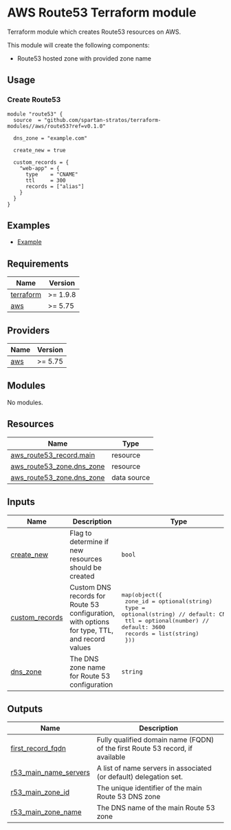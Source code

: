 # AWS Route53 Terraform module

Terraform module which creates Route53 resources on AWS.

This module will create the following components:

- Route53 hosted zone with provided zone name

## Usage

### Create Route53

```hcl
module "route53" {
  source  = "github.com/spartan-stratos/terraform-modules//aws/route53?ref=v0.1.0"

  dns_zone = "example.com"

  create_new = true

  custom_records = {
    "web-app" = {
      type    = "CNAME"
      ttl     = 300
      records = ["alias"]
    }
  }
}
```

## Examples

- [Example](./examples/complete/)

<!-- BEGIN_TF_DOCS -->

## Requirements

| Name                                                                      | Version  |
|---------------------------------------------------------------------------|----------|
| <a name="requirement_terraform"></a> [terraform](#requirement\_terraform) | >= 1.9.8 |
| <a name="requirement_aws"></a> [aws](#requirement\_aws)                   | >= 5.75  |

## Providers

| Name                                              | Version  |
|---------------------------------------------------|----------|
| <a name="provider_aws"></a> [aws](#provider\_aws) | \>= 5.75 |

## Modules

No modules.

## Resources

| Name                                                                                                                     | Type        |
|--------------------------------------------------------------------------------------------------------------------------|-------------|
| [aws_route53_record.main](https://registry.terraform.io/providers/hashicorp/aws/latest/docs/resources/route53_record)    | resource    |
| [aws_route53_zone.dns_zone](https://registry.terraform.io/providers/hashicorp/aws/latest/docs/resources/route53_zone)    | resource    |
| [aws_route53_zone.dns_zone](https://registry.terraform.io/providers/hashicorp/aws/latest/docs/data-sources/route53_zone) | data source |

## Inputs

| Name                                                                           | Description                                                                                  | Type                                                                                                                                                                                                         | Default | Required |
|--------------------------------------------------------------------------------|----------------------------------------------------------------------------------------------|--------------------------------------------------------------------------------------------------------------------------------------------------------------------------------------------------------------|---------|:--------:|
| <a name="input_create_new"></a> [create\_new](#input\_create\_new)             | Flag to determine if new resources should be created                                         | `bool`                                                                                                                                                                                                       | `false` |    no    |
| <a name="input_custom_records"></a> [custom\_records](#input\_custom\_records) | Custom DNS records for Route 53 configuration, with options for type, TTL, and record values | <pre>map(object({<br/>    zone_id = optional(string)<br/>    type    = optional(string) // default: CNAME<br/>    ttl     = optional(number) // default: 3600<br/>    records = list(string)<br/>  }))</pre> | `{}`    |    no    |
| <a name="input_dns_zone"></a> [dns\_zone](#input\_dns\_zone)                   | The DNS zone name for Route 53 configuration                                                 | `string`                                                                                                                                                                                                     | n/a     |   yes    |

## Outputs

| Name                                                                                                      | Description                                                                   |
|-----------------------------------------------------------------------------------------------------------|-------------------------------------------------------------------------------|
| <a name="output_first_record_fqdn"></a> [first\_record\_fqdn](#output\_first\_record\_fqdn)               | Fully qualified domain name (FQDN) of the first Route 53 record, if available |
| <a name="output_r53_main_name_servers"></a> [r53\_main\_name\_servers](#output\_r53\_main\_name\_servers) | A list of name servers in associated (or default) delegation set.             |
| <a name="output_r53_main_zone_id"></a> [r53\_main\_zone\_id](#output\_r53\_main\_zone\_id)                | The unique identifier of the main Route 53 DNS zone                           |
| <a name="output_r53_main_zone_name"></a> [r53\_main\_zone\_name](#output\_r53\_main\_zone\_name)          | The DNS name of the main Route 53 zone                                        |

<!-- END_TF_DOCS -->